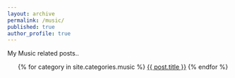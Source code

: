 ```yaml
---
layout: archive
permalink: /music/
published: true
author_profile: true
---
```


My Music related posts..
<ul>
{% for category in site.categories.music %}
  <a href="{{ post.url }}" rel="permalink">{{ post.title }}</a>
{% endfor %}
</ul>
